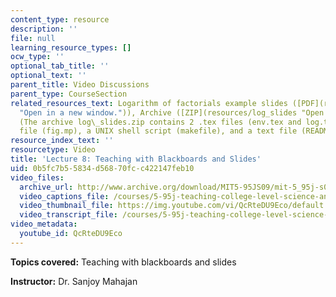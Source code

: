 ```yaml
---
content_type: resource
description: ''
file: null
learning_resource_types: []
ocw_type: ''
optional_tab_title: ''
optional_text: ''
parent_title: Video Discussions
parent_type: CourseSection
related_resources_text: Logarithm of factorials example slides ([PDF](resources/mit5_95js09_slide08
  "Open in a new window.")), Archive ([ZIP](resources/log_slides "Open in a new window."))
  (The archive log\_slides.zip contains 2 .tex files (env.tex and log.tex), 1 .mp
  file (fig.mp), a UNIX shell script (makefile), and a text file (README).)
resource_index_text: ''
resourcetype: Video
title: 'Lecture 8: Teaching with Blackboards and Slides'
uid: 0b5fc7b5-5834-d568-70fc-c422147feb10
video_files:
  archive_url: http://www.archive.org/download/MIT5-95JS09/mit-5_95j-s09-lec08_300k_pano.mp4
  video_captions_file: /courses/5-95j-teaching-college-level-science-and-engineering-spring-2009/99b988b51d77579c8c2954bebaf4dd6d_QcRteDU9Eco.vtt
  video_thumbnail_file: https://img.youtube.com/vi/QcRteDU9Eco/default.jpg
  video_transcript_file: /courses/5-95j-teaching-college-level-science-and-engineering-spring-2009/d28e7db8893e95f082661c34bf021efe_QcRteDU9Eco.pdf
video_metadata:
  youtube_id: QcRteDU9Eco
---
```


**Topics covered:** Teaching with blackboards and slides  
  
**Instructor:** Dr. Sanjoy Mahajan